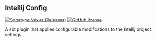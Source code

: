 ## Intellij Config
[![Sonatype Nexus (Releases)](https://img.shields.io/nexus/r/pl.newicom.sbt/intellij-config?server=https%3A%2F%2Foss.sonatype.org)](https://mvnrepository.com/artifact/pl.newicom.sbt/intellij-config)
[![GitHub license](https://img.shields.io/github/license/pawelkaczor/intellij-config)](https://github.com/pawelkaczor/intellij-config/blob/master/LICENSE)

A sbt plugin that applies configurable modifications to the Intellij project settings.